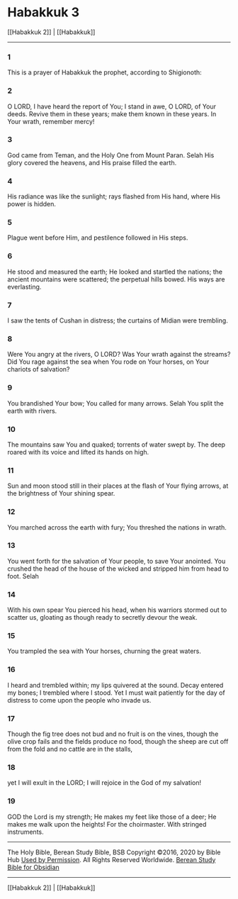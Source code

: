 # Habakkuk 3

[[Habakkuk 2]] | [[Habakkuk]]

---

### 1
This is a prayer of Habakkuk the prophet, according to Shigionoth:

### 2
O LORD, I have heard the report of You; I stand in awe, O LORD, of Your deeds. Revive them in these years; make them known in these years. In Your wrath, remember mercy!

### 3
God came from Teman, and the Holy One from Mount Paran. Selah His glory covered the heavens, and His praise filled the earth.

### 4
His radiance was like the sunlight; rays flashed from His hand, where His power is hidden.

### 5
Plague went before Him, and pestilence followed in His steps.

### 6
He stood and measured the earth; He looked and startled the nations; the ancient mountains were scattered; the perpetual hills bowed. His ways are everlasting.

### 7
I saw the tents of Cushan in distress; the curtains of Midian were trembling.

### 8
Were You angry at the rivers, O LORD? Was Your wrath against the streams? Did You rage against the sea when You rode on Your horses, on Your chariots of salvation?

### 9
You brandished Your bow; You called for many arrows. Selah You split the earth with rivers.

### 10
The mountains saw You and quaked; torrents of water swept by. The deep roared with its voice and lifted its hands on high.

### 11
Sun and moon stood still in their places at the flash of Your flying arrows, at the brightness of Your shining spear.

### 12
You marched across the earth with fury; You threshed the nations in wrath.

### 13
You went forth for the salvation of Your people, to save Your anointed. You crushed the head of the house of the wicked and stripped him from head to foot. Selah

### 14
With his own spear You pierced his head, when his warriors stormed out to scatter us, gloating as though ready to secretly devour the weak.

### 15
You trampled the sea with Your horses, churning the great waters.

### 16
I heard and trembled within; my lips quivered at the sound. Decay entered my bones; I trembled where I stood. Yet I must wait patiently for the day of distress to come upon the people who invade us.

### 17
Though the fig tree does not bud and no fruit is on the vines, though the olive crop fails and the fields produce no food, though the sheep are cut off from the fold and no cattle are in the stalls,

### 18
yet I will exult in the LORD; I will rejoice in the God of my salvation!

### 19
GOD the Lord is my strength; He makes my feet like those of a deer; He makes me walk upon the heights! For the choirmaster. With stringed instruments.

---

The Holy Bible, Berean Study Bible, BSB
Copyright ©2016, 2020 by Bible Hub
[Used by Permission](https://berean.bible/terms.htm). All Rights Reserved Worldwide.
[Berean Study Bible for Obsidian](https://github.com/gapmiss/berean-study-bible-for-obsidian)

---

[[Habakkuk 2]] | [[Habakkuk]]


